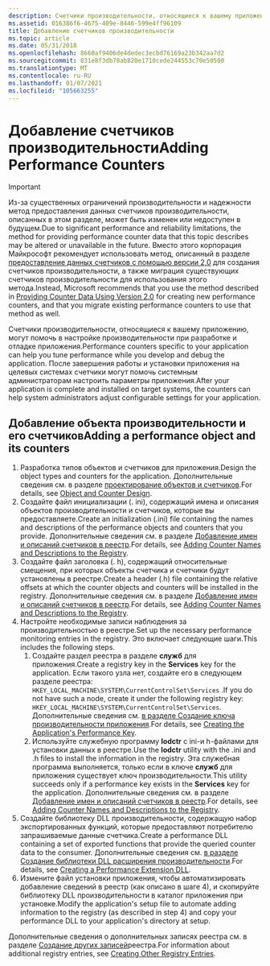 ```yaml
---
description: Счетчики производительности, относящиеся к вашему приложению, могут помочь в настройке производительности при разработке и отладке приложения.
ms.assetid: 016386f6-4675-409e-8446-599e4ff96109
title: Добавление счетчиков производительности
ms.topic: article
ms.date: 05/31/2018
ms.openlocfilehash: 8660af9406de4dedec3ecbd76169a23b342aa7d2
ms.sourcegitcommit: 831e8f3db78ab820e1710cede244553c70e50500
ms.translationtype: MT
ms.contentlocale: ru-RU
ms.lasthandoff: 01/07/2021
ms.locfileid: "105663255"
---
```

# <a name="adding-performance-counters"></a><span data-ttu-id="3d153-103">Добавление счетчиков производительности</span><span class="sxs-lookup"><span data-stu-id="3d153-103">Adding Performance Counters</span></span>

> [!IMPORTANT]
> <span data-ttu-id="3d153-104">Из-за существенных ограничений производительности и надежности метод предоставления данных счетчиков производительности, описанных в этом разделе, может быть изменен или недоступен в будущем.</span><span class="sxs-lookup"><span data-stu-id="3d153-104">Due to significant performance and reliability limitations, the method for providing performance counter data that this topic describes may be altered or unavailable in the future.</span></span> <span data-ttu-id="3d153-105">Вместо этого корпорация Майкрософт рекомендует использовать метод, описанный в разделе [предоставление данных счетчиков с помощью версии 2,0](providing-counter-data-using-version-2-0.md) для создания счетчиков производительности, а также миграция существующих счетчиков производительности для использования этого метода.</span><span class="sxs-lookup"><span data-stu-id="3d153-105">Instead, Microsoft recommends that you use the method described in [Providing Counter Data Using Version 2.0](providing-counter-data-using-version-2-0.md) for creating new performance counters, and that you migrate existing performance counters to use that method as well.</span></span>

<span data-ttu-id="3d153-106">Счетчики производительности, относящиеся к вашему приложению, могут помочь в настройке производительности при разработке и отладке приложения.</span><span class="sxs-lookup"><span data-stu-id="3d153-106">Performance counters specific to your application can help you tune performance while you develop and debug the application.</span></span> <span data-ttu-id="3d153-107">После завершения работы и установки приложения на целевых системах счетчики могут помочь системным администраторам настроить параметры приложения.</span><span class="sxs-lookup"><span data-stu-id="3d153-107">After your application is complete and installed on target systems, the counters can help system administrators adjust configurable settings for your application.</span></span>

## <a name="adding-a-performance-object-and-its-counters"></a><span data-ttu-id="3d153-108">Добавление объекта производительности и его счетчиков</span><span class="sxs-lookup"><span data-stu-id="3d153-108">Adding a performance object and its counters</span></span>

1. <span data-ttu-id="3d153-109">Разработка типов объектов и счетчиков для приложения.</span><span class="sxs-lookup"><span data-stu-id="3d153-109">Design the object types and counters for the application.</span></span> <span data-ttu-id="3d153-110">Дополнительные сведения см. в разделе [проектирование объектов и счетчиков](object-and-counter-design.md).</span><span class="sxs-lookup"><span data-stu-id="3d153-110">For details, see [Object and Counter Design](object-and-counter-design.md).</span></span>
2. <span data-ttu-id="3d153-111">Создайте файл инициализации (. ini), содержащий имена и описания объектов производительности и счетчиков, которые вы предоставляете.</span><span class="sxs-lookup"><span data-stu-id="3d153-111">Create an initialization (.ini) file containing the names and descriptions of the performance objects and counters that you provide.</span></span> <span data-ttu-id="3d153-112">Дополнительные сведения см. в разделе [Добавление имен и описаний счетчиков в реестр](adding-counter-names-and-descriptions-to-the-registry.md).</span><span class="sxs-lookup"><span data-stu-id="3d153-112">For details, see [Adding Counter Names and Descriptions to the Registry](adding-counter-names-and-descriptions-to-the-registry.md).</span></span>
3. <span data-ttu-id="3d153-113">Создайте файл заголовка (. h), содержащий относительные смещения, при которых объекты счетчика и счетчики будут установлены в реестре.</span><span class="sxs-lookup"><span data-stu-id="3d153-113">Create a header (.h) file containing the relative offsets at which the counter objects and counters will be installed in the registry.</span></span> <span data-ttu-id="3d153-114">Дополнительные сведения см. в разделе [Добавление имен и описаний счетчиков в реестр](adding-counter-names-and-descriptions-to-the-registry.md).</span><span class="sxs-lookup"><span data-stu-id="3d153-114">For details, see [Adding Counter Names and Descriptions to the Registry](adding-counter-names-and-descriptions-to-the-registry.md).</span></span>
4. <span data-ttu-id="3d153-115">Настройте необходимые записи наблюдения за производительностью в реестре.</span><span class="sxs-lookup"><span data-stu-id="3d153-115">Set up the necessary performance monitoring entries in the registry.</span></span> <span data-ttu-id="3d153-116">Это включает следующие шаги.</span><span class="sxs-lookup"><span data-stu-id="3d153-116">This includes the following steps.</span></span>
    1. <span data-ttu-id="3d153-117">Создайте раздел реестра в разделе **служб** для приложения.</span><span class="sxs-lookup"><span data-stu-id="3d153-117">Create a registry key in the **Services** key for the application.</span></span> <span data-ttu-id="3d153-118">Если такого узла нет, создайте его в следующем разделе реестра: `HKEY_LOCAL_MACHINE\SYSTEM\CurrentControlSet\Services` .</span><span class="sxs-lookup"><span data-stu-id="3d153-118">If you do not have such a node, create it under the following registry key: `HKEY_LOCAL_MACHINE\SYSTEM\CurrentControlSet\Services`.</span></span> <span data-ttu-id="3d153-119">Дополнительные сведения см. [в разделе Создание ключа производительности приложения](creating-the-applications-performance-key.md).</span><span class="sxs-lookup"><span data-stu-id="3d153-119">For details, see [Creating the Application's Performance Key](creating-the-applications-performance-key.md).</span></span>
    2. <span data-ttu-id="3d153-120">Используйте служебную программу **lodctr** с ini-и h-файлами для установки данных в реестре.</span><span class="sxs-lookup"><span data-stu-id="3d153-120">Use the **lodctr** utility with the .ini and .h files to install the information in the registry.</span></span> <span data-ttu-id="3d153-121">Эта служебная программа выполняется, только если в ключе **служб** для приложения существует ключ производительности.</span><span class="sxs-lookup"><span data-stu-id="3d153-121">This utility succeeds only if a performance key exists in the **Services** key for the application.</span></span> <span data-ttu-id="3d153-122">Дополнительные сведения см. в разделе [Добавление имен и описаний счетчиков в реестр](adding-counter-names-and-descriptions-to-the-registry.md).</span><span class="sxs-lookup"><span data-stu-id="3d153-122">For details, see [Adding Counter Names and Descriptions to the Registry](adding-counter-names-and-descriptions-to-the-registry.md).</span></span>
5. <span data-ttu-id="3d153-123">Создайте библиотеку DLL производительности, содержащую набор экспортированных функций, которые предоставляют потребителю запрашиваемые данные счетчика.</span><span class="sxs-lookup"><span data-stu-id="3d153-123">Create a performance DLL containing a set of exported functions that provide the queried counter data to the consumer.</span></span> <span data-ttu-id="3d153-124">Дополнительные сведения см. [в разделе Создание библиотеки DLL расширения производительности](creating-a-performance-extension-dll.md).</span><span class="sxs-lookup"><span data-stu-id="3d153-124">For details, see [Creating a Performance Extension DLL](creating-a-performance-extension-dll.md).</span></span>
6. <span data-ttu-id="3d153-125">Измените файл установки приложения, чтобы автоматизировать добавление сведений в реестр (как описано в шаге 4), и скопируйте библиотеку DLL производительности в каталог приложения при установке.</span><span class="sxs-lookup"><span data-stu-id="3d153-125">Modify the application's setup file to automate adding information to the registry (as described in step 4) and copy your performance DLL to your application's directory at setup.</span></span>

<span data-ttu-id="3d153-126">Дополнительные сведения о дополнительных записях реестра см. в разделе [Создание других записей](creating-other-registry-entries.md)реестра.</span><span class="sxs-lookup"><span data-stu-id="3d153-126">For information about additional registry entries, see [Creating Other Registry Entries](creating-other-registry-entries.md).</span></span>
